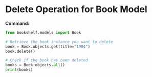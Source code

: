 # Delete Operation for Book Model

**Command:**
```python
from bookshelf.models import Book

# Retrieve the book instance you want to delete
book = Book.objects.get(title="1984")
book.delete()

# Check if the book has been deleted
books = Book.objects.all()
print(books)
